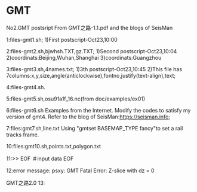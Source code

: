 # GMT 
No2.GMT postsript
From GMT之路-1.1.pdf and the blogs of SeisMan

1:files-gmt1.sh;
1)First postscript-Oct23,10:00

2:files-gmt2.sh,bjwhsh.TXT,gz.TXT;
1)Second postscript-Oct23,10:04
2)coordinats:Beijing,Wuhan,Shanghai
3)coordinats:Guangzhou

3:files-gmt3.sh,4names.txt;
1)3th postscript-Oct23,10:45
2)This file has 7columns:x,y,size,angle(anticlockwise),fontno,justify(text-align),text;

4:files-gmt4.sh.

5:files-gmt5.sh,osu91a1f_16.nc(from doc/examples/ex01)

6:files-gmt6.sh
Examples from the Internet. Modify the codes to satisfy my version of gmt4. Refer to the blog of SeisMan:https://seisman.info;

7:files:gmt7.sh,line.txt
Using "gmtset BASEMAP_TYPE fancy"to set a rail tracks frame.

10:files:gmt10.sh,points.txt,polygon.txt

11:>> EOF 
＃input data
EOF


12:error message: psxy: GMT Fatal Error: Z-slice with dz = 0

GMT之路2.0
13:
